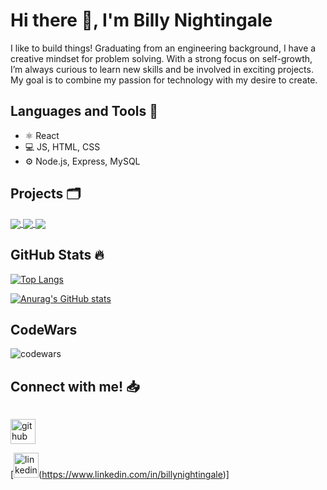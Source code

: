 # Hi there 👋, I'm Billy Nightingale
I like to build things! Graduating from an engineering background, I have a creative mindset for problem solving. With a strong focus on self-growth, I’m always curious to learn new skills and be involved in exciting projects. My goal is to combine my passion for technology with my desire to create.

## Languages and Tools 📖
* ⚛️ React 
* 💻 JS, HTML, CSS
* ⚙️ Node.js, Express, MySQL

## Projects 🗂
<!-- 
<a href="https://github.com/hoolby/Trowit">
  <img align="center" src="https://github-readme-stats.vercel.app/api/pin/?username=hoolby&repo=Trowit&theme=highcontrast" />
</a> -->

<a href="https://github.com/Billy-Night/world_surf_journal">
  <img align="center" src="https://github-readme-stats.vercel.app/api/pin/?username=Billy-Night&repo=world_surf_journal&theme=highcontrast" />
</a>

<a href="https://github.com/Billy-Night/weather-wise-app">
  <img align="center" src="https://github-readme-stats.vercel.app/api/pin/?username=Billy-Night&repo=weather_wise_app&theme=highcontrast" />
</a>

<a href="https://github.com/Billy-Night/InterLink">
  <img align="center" src="https://github-readme-stats.vercel.app/api/pin/?username=Billy-Night&repo=InterLink&theme=highcontrast" />
</a>


## GitHub Stats 🔥

[![Top Langs](https://github-readme-stats.vercel.app/api/top-langs/?username=Billy-Night&show_icons=true&theme=highcontrast)](https://github.com/anuraghazra/github-readme-stats)

[![Anurag's GitHub stats](https://github-readme-stats.vercel.app/api?username=Billy-Night&count_private=true&show_icons=true&theme=highcontrast)](https://github.com/anuraghazra/github-readme-stats)

## CodeWars

<img src='https://www.codewars.com/users/Cyber-surf/badges/large' alt='codewars' height='auto'>

## Connect with me! 📥

![<img src='https://cdn.jsdelivr.net/npm/simple-icons@3.0.1/icons/github.svg' alt='github' height='40'>](https://github.com/Billy-Night)

<a src="https://github.com/Billy-Night"><img src='https://cdn.jsdelivr.net/npm/simple-icons@3.0.1/icons/github.svg' alt='github' height='40'></a> 


[<img src='https://static-exp1.licdn.com/sc/h/9wzc6pgtn06j7dubaufd5wbwv' alt='linkedin' height='40'>(https://www.linkedin.com/in/billynightingale)]

<!-- [<img src='https://cdn-icons.flaticon.com/png/512/3256/premium/3256013.png?token=exp=1660905726~hmac=f1492410e8ac5d2f4610d2fe10102cf0' alt='twitter' height='40'>](https://twitter.com/billymnighting1)   -->
